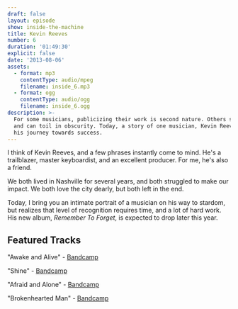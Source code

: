 ```yaml
---
draft: false
layout: episode
show: inside-the-machine
title: Kevin Reeves
number: 6
duration: '01:49:30'
explicit: false
date: '2013-08-06'
assets:
  - format: mp3
    contentType: audio/mpeg
    filename: inside_6.mp3
  - format: ogg
    contentType: audio/ogg
    filename: inside_6.ogg
description: >-
  For some musicians, publicizing their work is second nature. Others struggle,
  and can toil in obscurity. Today, a story of one musician, Kevin Reeves, and
  his journey towards success.
---
```

I think of Kevin Reeves, and a few phrases instantly come to mind. He's a trailblazer, master keyboardist, and an excellent producer. For me, he's also a friend.

We both lived in Nashville for several years, and both struggled to make our impact. We both love the city dearly, but both left in the end. 

Today, I bring you an intimate portrait of a musician on his way to stardom, but realizes that level of recognition requires time, and a lot of hard work. His new album, *Remember To Forget*, is expected to drop later this year.

## Featured Tracks

"Awake and Alive" - [Bandcamp](http://kevinreeves.bandcamp.com/track/awake-and-alive)

"Shine" - [Bandcamp](http://kevinreeves.bandcamp.com)

"Afraid and Alone" - [Bandcamp](http://kevinreeves.bandcamp.com/album/its-about-time)

"Brokenhearted Man" - [Bandcamp](http://kevinreeves.bandcamp.com)